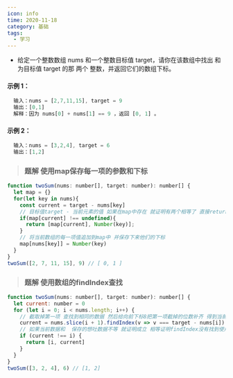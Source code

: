 ```yaml
---
icon: info
time: 2020-11-18
category: 基础
tags:
  - 学习
---
```


* 给定一个整数数组 nums 和一个整数目标值 target，请你在该数组中找出 和为目标值 target  的那 两个 整数，并返回它们的数组下标。

#### 示例 1：
```js
  输入：nums = [2,7,11,15], target = 9
  输出：[0,1]
  解释：因为 nums[0] + nums[1] == 9 ，返回 [0, 1] 。
```

#### 示例 2：
```js
  输入：nums = [3,2,4], target = 6
  输出：[1,2]
```


> ### 题解 使用map保存每一项的参数和下标

```js
function twoSum(nums: number[], target: number): number[] {
  let map = {}
  for(let key in nums){
    const current = target - nums[key]
    // 目标值target - 当前元素的值 如果在map中存在 就证明有两个相等了 直接return抛出
    if(map[current] !== undefined){
      return [map[current], Number(key)];
    }
    // 将当前数组的每一项值追加到map中 并保存下来他们的下标
    map[nums[key]] = Number(key)
  }  
}
twoSum([2, 7, 11, 15], 9) // [ 0, 1 ]
```

> ### 题解 使用数组的findIndex查找
```js
function twoSum(nums: number[], target: number): number[] {
  let current: number = 0
  for (let i = 0; i < nums.length; i++) {
    // 截取掉第一项 查找到相同的数据 然后给向前下标8把第一项截掉的位数补齐 得到当前数组的下标
    current = nums.slice(i + 1).findIndex(v => v === target - nums[i]) + i + 1
    // 如果当前数据和  保存的想吐数据不等 就证明成立 相等证明findIndex没有找到使用的是i的下标 所以会出现相等
    if (current !== i) {
      return [i, current]
    }
  }
}
twoSum([3, 2, 4], 6) // [1, 2]
```



